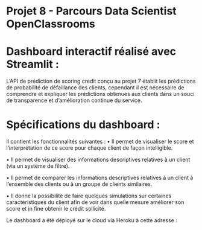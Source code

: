 # Projet 8 - Parcours Data Scientist OpenClassrooms

# Dashboard interactif réalisé avec Streamlit :
L’API de prédiction de scoring credit conçu au projet 7 établit les prédictions de probabilité de défaillance des clients, cependant il est nécessaire de comprendre et expliquer les prédictions obtenues aux clients dans un souci de transparence et d’amélioration continue du service.
# Spécifications du dashboard : 
Il contient les fonctionnalités suivantes :
•	Il permet de visualiser le score et l’interprétation de ce score pour chaque client de façon intelligible.

•	Il permet de visualiser des informations descriptives relatives à un client (via un système de filtre).

•	Il permet de comparer les informations descriptives relatives à un client à l’ensemble des clients ou à un groupe de clients similaires.

•	Il donne la possibilité de faire quelques simulations sur certaines caractéristiques du client afin de voir dans quelle mesure améliorer son score et in fine obtenir le crédit sollicité.

Le dashboard a été déployé sur le cloud via Heroku à cette adresse : 

